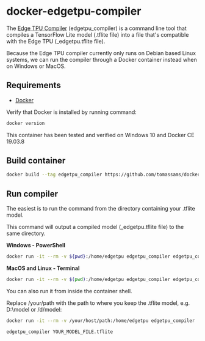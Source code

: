 # docker-edgetpu-compiler

The [Edge TPU Compiler](https://coral.ai/docs/edgetpu/compiler/) (edgetpu_compiler) is a command line tool that compiles a TensorFlow Lite model (.tflite file) into a file that's compatible with the Edge TPU (_edgetpu.tflite file).

Because the Edge TPU compiler currently only runs on Debian based Linux systems, we can run the compiler through a Docker container instead when on Windows or MacOS.

## Requirements

- [Docker](https://docs.docker.com/install/)

Verify that Docker is installed by running command:

```sh
docker version
```

This container has been tested and verified on Windows 10 and Docker CE 19.03.8

## Build container

```sh
docker build --tag edgetpu_compiler https://github.com/tomassams/docker-edgetpu-compiler.git
```

## Run compiler

The easiest is to run the command from the directory containing your .tflite model.

This command will output a compiled model (_edgetpu.tflite file) to the same directory.

**Windows - PowerShell**

```sh
docker run -it --rm -v ${pwd}:/home/edgetpu edgetpu_compiler edgetpu_compiler YOUR_MODEL_FILE.tflite
```

**MacOS and Linux - Terminal**

```sh
docker run -it --rm -v $(pwd):/home/edgetpu edgetpu_compiler edgetpu_compiler YOUR_MODEL_FILE.tflite
```

You can also run it from inside the container shell.

Replace /your/path with the path to where you keep the .tflite model, e.g. D:\model or /d/model:

```sh
docker run -it --rm -v /your/host/path:/home/edgetpu edgetpu_compiler
```

```sh
edgetpu_compiler YOUR_MODEL_FILE.tflite
```
